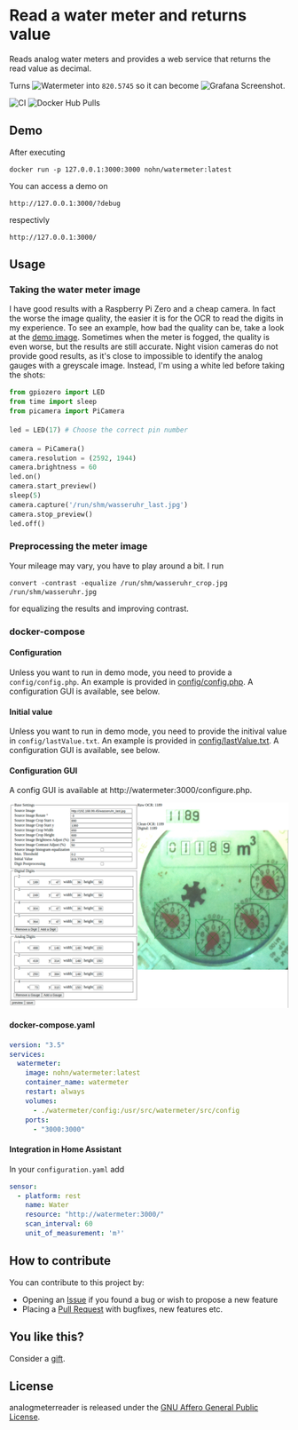 # Read a water meter and returns value

Reads analog water meters and provides a web service that returns the read value as decimal.

Turns ![Watermeter](doc/watermeter.jpg) into ```820.5745``` so it can become ![Grafana Screenshot](doc/grafana.png).

![CI](https://github.com/nohn/watermeter/workflows/CI/badge.svg) ![Docker Hub Pulls](https://img.shields.io/docker/pulls/nohn/watermeter?label=docker%20hub%20pulls)

## Demo

After executing

    docker run -p 127.0.0.1:3000:3000 nohn/watermeter:latest

You can access a demo on

    http://127.0.0.1:3000/?debug

respectivly

    http://127.0.0.1:3000/

## Usage

### Taking the water meter image

I have good results with a Raspberry Pi Zero and a cheap camera. In fact the worse the image quality, the easier it is for the OCR to read the digits in my experience. To see an example, how bad the quality can be, take a look at the [demo image](src/demo/demo.jpg). Sometimes when the meter is fogged, the quality is even worse, but the results are still accurate. Night vision cameras do not provide good results, as it's close to impossible to identify the analog gauges with a greyscale image. Instead, I'm using a white led before taking the shots:

```python
from gpiozero import LED
from time import sleep
from picamera import PiCamera

led = LED(17) # Choose the correct pin number

camera = PiCamera()
camera.resolution = (2592, 1944)
camera.brightness = 60
led.on()
camera.start_preview()
sleep(5)
camera.capture('/run/shm/wasseruhr_last.jpg')
camera.stop_preview()
led.off()
```

### Preprocessing the meter image

Your mileage may vary, you have to play around a bit. I run 

    convert -contrast -equalize /run/shm/wasseruhr_crop.jpg /run/shm/wasseruhr.jpg

for equalizing the results and improving contrast.

### docker-compose

#### Configuration

Unless you want to run in demo mode, you need to provide a ```config/config.php```. An example is provided in [config/config.php](src/config/config.php). A configuration GUI is available, see below.

#### Initial value

Unless you want to run in demo mode, you need to provide the initival value in ```config/lastValue.txt```. An example is provided in [config/lastValue.txt](src/config/lastValue.txt). A configuration GUI is available, see below.

#### Configuration GUI

A config GUI is available at http://watermeter:3000/configure.php.

![Configuration GUI Screenshot](doc/configure.png)

#### docker-compose.yaml

```yaml
version: "3.5"
services:
  watermeter:
    image: nohn/watermeter:latest
    container_name: watermeter
    restart: always
    volumes:
      - ./watermeter/config:/usr/src/watermeter/src/config
    ports:
      - "3000:3000"
```

#### Integration in Home Assistant

In your ```configuration.yaml``` add

```yaml
sensor:
  - platform: rest
    name: Water
    resource: "http://watermeter:3000/"
    scan_interval: 60
    unit_of_measurement: 'm³'
```

## How to contribute

You can contribute to this project by:

* Opening an [Issue](https://github.com/nohn/watermeter/issues) if you found a bug or wish to propose a new feature
* Placing a [Pull Request](https://github.com/nohn/watermeter/pulls) with bugfixes, new features etc.

## You like this?

Consider a [gift](https://www.amazon.de/hz/wishlist/genericItemsPage/3HYH6NR8ZI0WI).

## License

analogmeterreader is released under the [GNU Affero General Public License](LICENSE).